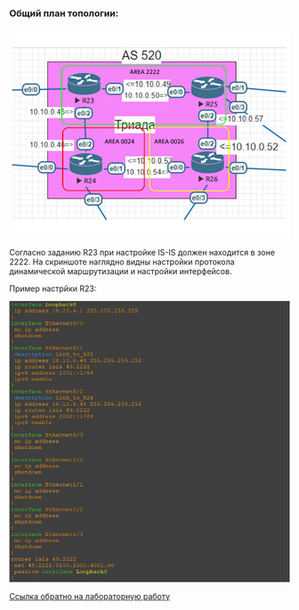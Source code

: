 ### Общий план топологии:
<img src='pic/top.jpg'>

Согласно заданию R23 при настройке IS-IS должен находится в зоне 2222. На скриншоте наглядно видны настройки протокола динамической маршрутизации и настройки интерфейсов.

Пример настрйки R23:  

<img src='pic/r23.JPG'>  

[Ссылка обратно на лабораторную работу](/labs/lab06/README.md#)
